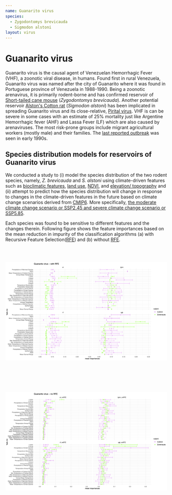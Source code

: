 ```yaml
---
name: Guanarito virus
species:
  - Zygodontomys brevicauda
  - Sigmodon alstoni
layout: virus
---
```


# Guanarito virus

Guanarito virus is the causal agent of Venezuelan Hemorrhagic Fever (VHF), a zoonotic viral disease, in humans. Found first in rural Venezuela, Guanarito virus was named after the city of Guanarito where it was found in Portuguese province of Venezuela in 1988-1990. Being a zoonotic arenavirus, it is primarily rodent-borne and has confirmed reservoir of [Short-tailed cane mouse](resources/zygodontomys_brevicauda) (_Zygodontomys brevicauda_). Another potential reservoir [Alston's Cotton rat](resources/sigmodon_alstoni) (_Sigmodon alstoni_) has been implicated in spreading Guanarito virus and its close-relative, [Pirital virus](https://doi.org/10.4269/ajtmh.1997.56.548). VHF is can be severe in some cases with an estimate of 25% mortality just like Argentine Hemorrhagic fever (AHF) and Lassa Fever (LF) which are also caused by arenaviruses. The most risk-prone groups include migrant agricultural workers (mostly male) and their families. The [last reported outbreak](<https://doi.org/10.1016/0140-6736(91)91899-6>) was seen in early 1990s.

## Species distribution models for reservoirs of Guanarito virus

We conducted a study to (i) model the species distribution of the two rodent species, namely, _Z. brevicauda_ and _S. alstoni_ using climate-driven features such as [bioclimatic features](https://www.worldclim.org/data/bioclim.html), [land use](https://lcluc.umd.edu/), [NDVI](https://modis.gsfc.nasa.gov/data/dataprod/mod13.php), and [elevation/ topography](https://portal.opentopography.org/datasetMetadata?otCollectionID=OT.032021.4326.2) and (ii) attempt to predict how the species distribution will change in response to changes in the climate-driven features in the future based on climate change scenarios derived from [CMIP6](https://www.carbonbrief.org/cmip6-the-next-generation-of-climate-models-explained/#:~:text=model%20sensitivity%20values.-,Future%20warming%20in%20CMIP6,-The%20limited%20number). More specifically, [the moderate climate change scenario or SSP2.45 and severe climate change scenario or SSP5.85](https://www.carbonbrief.org/explainer-the-high-emissions-rcp8-5-global-warming-scenario/#:~:text=The%20new%20SSP%20scenarios).

Each species was found to be sensitive to different features and the changes therein. Following figure shows the feature importances based on the mean reduction in impurity of the classification algorithms (a) with Recursive Feature Selection([RFE](https://scikit-learn.org/dev/modules/generated/sklearn.feature_selection.RFE.html)) and (b) without [RFE](https://scikit-learn.org/dev/modules/generated/sklearn.feature_selection.RFE.html).

<br><br>

![Fig a. Feature importances for four classification algorithms respectively with RFE](images/RFE_guan.png)

<br><br><br><br>

![Fig b. Feature importances for four classification algorithms respectively without RFE](images/noRFE_guan.png)

<br><br>
